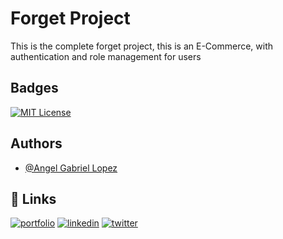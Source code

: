 
# Forget Project


This is the complete forget project, this is an E-Commerce, with authentication and role management for users


## Badges

[![MIT License](https://img.shields.io/badge/License-MIT-green.svg)](https://choosealicense.com/licenses/mit/)
## Authors

- [@Angel Gabriel Lopez](https://www.github.com/imrlopezag)


## 🔗 Links
[![portfolio](https://img.shields.io/badge/my_portfolio-000?style=for-the-badge&logo=ko-fi&logoColor=white)](https://imrlopez.dev)
[![linkedin](https://img.shields.io/badge/linkedin-0A66C2?style=for-the-badge&logo=linkedin&logoColor=white)](https://www.linkedin.com/in/angel-gabriel-lopez/)
[![twitter](https://img.shields.io/badge/twitter-1DA1F2?style=for-the-badge&logo=twitter&logoColor=white)](https://twitter.com/imr_lopez)

